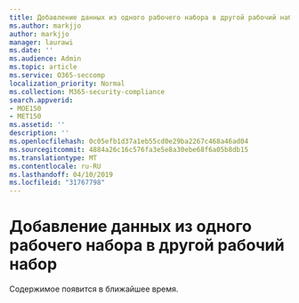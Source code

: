 ```yaml
---
title: Добавление данных из одного рабочего набора в другой рабочий набор
ms.author: markjjo
author: markjjo
manager: laurawi
ms.date: ''
ms.audience: Admin
ms.topic: article
ms.service: O365-seccomp
localization_priority: Normal
ms.collection: M365-security-compliance
search.appverid:
- MOE150
- MET150
ms.assetid: ''
description: ''
ms.openlocfilehash: 0c05efb1d37a1eb55cd0e29ba2267c468a46ad04
ms.sourcegitcommit: 4884a26c16c576fa3e5e8a30ebe68f6a05b8db15
ms.translationtype: MT
ms.contentlocale: ru-RU
ms.lasthandoff: 04/10/2019
ms.locfileid: "31767798"
---
```

# <a name="add-data-from-one-working-set-to-another-working-set"></a>Добавление данных из одного рабочего набора в другой рабочий набор

Содержимое появится в ближайшее время.